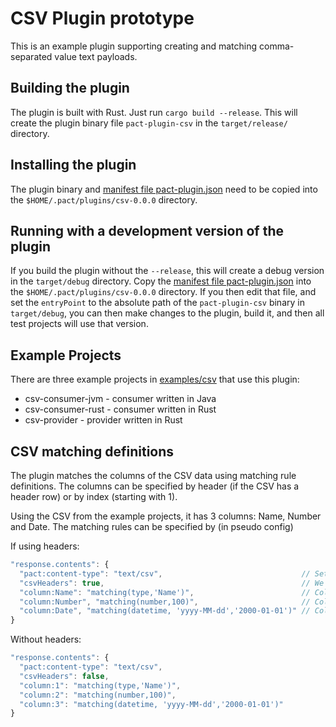 # CSV Plugin prototype

This is an example plugin supporting creating and matching comma-separated value text payloads.

## Building the plugin

The plugin is built with Rust. Just run `cargo build --release`. This will create the plugin binary file `pact-plugin-csv` 
in the `target/release/` directory.

## Installing the plugin

The plugin binary and [manifest file pact-plugin.json](pact-plugin.json) need to be copied into the `$HOME/.pact/plugins/csv-0.0.0` directory.

## Running with a development version of the plugin

If you build the plugin without the `--release`, this will create a debug version in the `target/debug` directory.
Copy the [manifest file pact-plugin.json](pact-plugin.json) into the `$HOME/.pact/plugins/csv-0.0.0` directory. If you
then edit that file, and set the `entryPoint` to the absolute path of the `pact-plugin-csv` binary in `target/debug`,
you can then make changes to the plugin, build it, and then all test projects will use that version.

## Example Projects

There are three example projects in [examples/csv](../../examples/csv) that use this plugin:

* csv-consumer-jvm - consumer written in Java
* csv-consumer-rust - consumer written in Rust
* csv-provider - provider written in Rust

## CSV matching definitions

The plugin matches the columns of the CSV data using matching rule definitions. The columns can be specified by
header (if the CSV has a header row) or by index (starting with 1).

Using the CSV from the example projects, it has 3 columns: Name, Number and Date. The matching rules can be specified by
(in pseudo config)

If using headers:
```javascript
"response.contents": {
  "pact:content-type": "text/csv",                               // Set the content type to CSV
  "csvHeaders": true,                                            // We have a header row
  "column:Name": "matching(type,'Name')",                        // Column with header Name must match by type (which is actually useless with CSV)
  "column:Number", "matching(number,100)",                       // Column with header Number must match a number format
  "column:Date", "matching(datetime, 'yyyy-MM-dd','2000-01-01')" // Column with header Date must match an ISO format yyyy-MM-dd
}
```

Without headers:
```javascript
"response.contents": {
  "pact:content-type": "text/csv",
  "csvHeaders": false,
  "column:1": "matching(type,'Name')",
  "column:2": "matching(number,100)",
  "column:3": "matching(datetime, 'yyyy-MM-dd','2000-01-01')"
}
```
